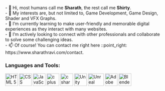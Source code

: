 

<p align="left">
  - 👋 Hi, most humans call me <strong>Sharath</strong>, the rest call me <strong>Shirty</strong>. <br>
  - 👀 My interests are, but not limited to, Game Development, Game Design, Shader and VFX Graphs. <br>
  - 🌱 I’m currently learning to make user-friendly and memorable digital experiences as they interact with many websites. <br>
  - 💞️ I’m actively looking to connect with other professionals and collaborate to solve some challenging ideas. <br>
  - 📫 Of course! You can contact me right here ::point_right: https://www.sharathravi.com/contact. <br>
<p>
  
<h3 align="left">
  Languages and Tools:
</h3>

<p align="left">
  <!-- HTML icon --> <img src="https://user-images.githubusercontent.com/77841597/231272889-6ee20319-5aea-42fe-9185-95331cfa1f31.png" width="40" height="40" alt="HTML 5 icon">
  <!-- CSS icon --> <img src="https://user-images.githubusercontent.com/77841597/231273274-3de9385f-4562-4789-b863-9d8c7c16676c.png" width="40" height="40" alt="CSS icon">
  <!-- JS icon --> <img src="https://user-images.githubusercontent.com/77841597/231274380-47f41a0e-8d21-4972-aa8a-122f692ece55.png" width="40" height="40" alt="JavaScript icon">
  <!-- C++ icon --> <img src="https://user-images.githubusercontent.com/77841597/231271719-3fbe2a56-a5c5-4e27-b097-a073d85e6069.png" width="40" height="40" alt="c plus plus icon">
  <!-- C# icon --> <img src="https://user-images.githubusercontent.com/77841597/231272182-94cfc11a-80c9-4af6-965a-569efd43462e.png" width="40" height="40" alt="c sharp icon">
  <!-- Unity icon --> <img src="https://user-images.githubusercontent.com/77841597/231274745-309c702d-b51f-41d3-b595-3e675d8a78c4.png" width="40" height="40" alt="Unity Engine icon">
  <!-- Unreal icon --> <img src="https://user-images.githubusercontent.com/77841597/231275026-caa64261-152c-41f6-ba25-6a59a1ac931c.png" width="50" height="40" alt="Unreal Engine icon">
  <!-- Adobe CC icon --> <img src="https://user-images.githubusercontent.com/77841597/231275323-a7d02d03-de75-4ff4-9471-7cca0464a260.png" width="40" height="40" alt="Adobe Creative Suite icon">
  <!-- Blender icon --> <img src="https://user-images.githubusercontent.com/77841597/231276430-0bab875e-3e02-4140-90c7-f1ccb117a305.png" width="40" height="40" alt="Blender icon">

</p>


<!---
SlinkyCarp/SlinkyCarp is a ✨ special ✨ repository because its `README.md` (this file) appears on your GitHub profile.
You can click the Preview link to take a look at your changes.
--->
